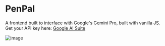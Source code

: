 # PenPal
A frontend built to interface with Google's Gemini Pro, built with vanilla JS. Get your API key here: [Google AI Suite](https://makersuite.google.com/app/apikey)

![image](https://github.com/faetalize/zodiac/assets/134988598/914ff978-2611-4e9f-b00f-55966b238dcb)


